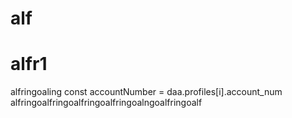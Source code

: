 # alf
# alfr1
alfringoaling
        const accountNumber = daa.profiles[i].account_num
alfringoalfringoalfringoalfringoalngoalfringoalf
 
